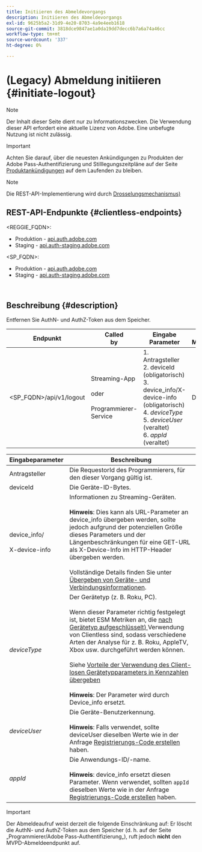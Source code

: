 ```yaml
---
title: Initiieren des Abmeldevorgangs
description: Initiieren des Abmeldevorgangs
exl-id: 9625b5a2-31d9-4e20-8703-4a9e4eeb1618
source-git-commit: 3818dce9847ae1a0da19dd7decc6b7a6a74a46cc
workflow-type: tm+mt
source-wordcount: '337'
ht-degree: 0%

---
```


# (Legacy) Abmeldung initiieren {#initiate-logout}

>[!NOTE]
>
>Der Inhalt dieser Seite dient nur zu Informationszwecken. Die Verwendung dieser API erfordert eine aktuelle Lizenz von Adobe. Eine unbefugte Nutzung ist nicht zulässig.

>[!IMPORTANT]
>
> Achten Sie darauf, über die neuesten Ankündigungen zu Produkten der Adobe Pass-Authentifizierung und Stilllegungszeitpläne auf der Seite [Produktankündigungen](/help/authentication/product-announcements.md) auf dem Laufenden zu bleiben.

>[!NOTE]
>
> Die REST-API-Implementierung wird durch [Drosselungsmechanismus) ](/help/authentication/integration-guide-programmers/throttling-mechanism.md)

## REST-API-Endpunkte {#clientless-endpoints}

&lt;REGGIE_FQDN>:

* Produktion - [api.auth.adobe.com](http://api.auth.adobe.com/)
* Staging - [api.auth-staging.adobe.com](http://api.auth-staging.adobe.com/)

&lt;SP_FQDN>:

* Produktion - [api.auth.adobe.com](http://api.auth.adobe.com/)
* Staging - [api.auth-staging.adobe.com](http://api.auth-staging.adobe.com/)

</br>

## Beschreibung {#description}

Entfernen Sie AuthN- und AuthZ-Token aus dem Speicher.


| Endpunkt | Called </br>by | Eingabe   </br>Parameter | HTTP </br>Methode | Antwort | HTTP </br>Antwort |
| --- | --- | --- | --- | --- | --- |
| &lt;SP_FQDN>/api/v1/logout | Streaming-App</br></br>oder</br></br>Programmierer-Service | 1. Antragsteller</br>2.  deviceId (obligatorisch)</br>3.  device_info/X-device-info (obligatorisch)</br>4.  _deviceType_</br> 5.  _deviceUser_ (veraltet)</br>6.  _appId_ (veraltet) | DELETE | Keine | 204 |


| Eingabeparameter | Beschreibung |
|-------------------------------------|---------------------------------------------------------------------------------------------------------------------------------------------------------------------------------------------------------------------------------------------------------------------------------------------------------------------------------------------------------------------------------------------------------------------------------------------------------------------------------------------------------------------------------------------------------------------------------------------------------------------------------------------------------------------|
| Antragsteller | Die RequestorId des Programmierers, für den dieser Vorgang gültig ist. |
| deviceId | Die Geräte-ID-Bytes. |
| device_info/</br></br>X-device-info | Informationen zu Streaming-Geräten.</br></br>**Hinweis**: Dies kann als URL-Parameter an device_info übergeben werden, sollte jedoch aufgrund der potenziellen Größe dieses Parameters und der Längenbeschränkungen für eine GET-URL als X-Device-Info im HTTP-Header übergeben werden. </br></br>Vollständige Details finden Sie unter [Übergeben von Geräte- und Verbindungsinformationen](/help/authentication/integration-guide-programmers/legacy/client-information/passing-client-information-device-connection-and-application.md). |
| _deviceType_ | Der Gerätetyp (z. B. Roku, PC).</br></br>Wenn dieser Parameter richtig festgelegt ist, bietet ESM Metriken an, die [nach Gerätetyp aufgeschlüsselt) ](/help/authentication/integration-guide-programmers/features-premium/esm/entitlement-service-monitoring-overview.md#clientless_device_type) Verwendung von Clientless sind, sodass verschiedene Arten der Analyse für z. B. Roku, AppleTV, Xbox usw. durchgeführt werden können.</br></br>Siehe [Vorteile der Verwendung des Client-losen Gerätetypparameters in Kennzahlen übergeben ](/help/authentication/integration-guide-programmers/legacy/notes-technical/benefits-of-using-the-clientless-devicetype-parameter-in-pass-metrics.md)</br></br>**Hinweis**: Der Parameter wird durch Device_info ersetzt. |
| _deviceUser_ | Die Geräte-Benutzerkennung.</br></br>**Hinweis**: Falls verwendet, sollte deviceUser dieselben Werte wie in der Anfrage [Registrierungs-Code erstellen](/help/authentication/integration-guide-programmers/legacy/rest-api-v1/apis/registration-code-request.md) haben. |
| _appId_ | Die Anwendungs-ID/-name. </br></br>**Hinweis**: device_info ersetzt diesen Parameter. Wenn verwendet, sollten `appId` dieselben Werte wie in der Anfrage [Registrierungs-Code erstellen](/help/authentication/integration-guide-programmers/legacy/rest-api-v1/apis/registration-code-request.md) haben. |

>[!IMPORTANT]
> 
>Der Abmeldeaufruf weist derzeit die folgende Einschränkung auf: Er löscht die AuthN- und AuthZ-Token aus dem Speicher (d. h. auf der Seite „Programmierer/Adobe Pass-Authentifizierung„), ruft jedoch **nicht** den MVPD-Abmeldeendpunkt auf.
